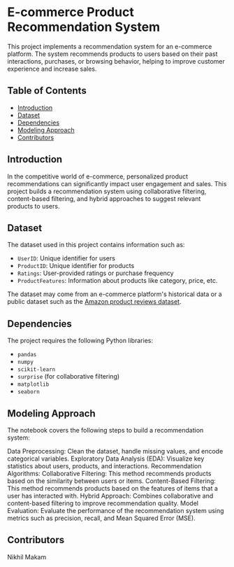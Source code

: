 # E-commerce Product Recommendation System

This project implements a recommendation system for an e-commerce platform. The system recommends products to users based on their past interactions, purchases, or browsing behavior, helping to improve customer experience and increase sales.

## Table of Contents
- [Introduction](#introduction)
- [Dataset](#dataset)
- [Dependencies](#dependencies)
- [Modeling Approach](#modeling-approach)
- [Contributors](#contributors)

## Introduction
In the competitive world of e-commerce, personalized product recommendations can significantly impact user engagement and sales. This project builds a recommendation system using collaborative filtering, content-based filtering, and hybrid approaches to suggest relevant products to users.

## Dataset
The dataset used in this project contains information such as:
- `UserID`: Unique identifier for users
- `ProductID`: Unique identifier for products
- `Ratings`: User-provided ratings or purchase frequency
- `ProductFeatures`: Information about products like category, price, etc.

The dataset may come from an e-commerce platform's historical data or a public dataset such as the [Amazon product reviews dataset]([https://www.kaggle.com/datasets/snap/amazon-fine-food-reviews](https://drive.google.com/file/d/15f_G6TUJ7iF0jk8NMkOHHzNwLAoOGmRm/view?usp=drive_link)).

## Dependencies
The project requires the following Python libraries:
- `pandas`
- `numpy`
- `scikit-learn`
- `surprise` (for collaborative filtering)
- `matplotlib`
- `seaborn`

## Modeling Approach
The notebook covers the following steps to build a recommendation system:

Data Preprocessing: Clean the dataset, handle missing values, and encode categorical variables.
Exploratory Data Analysis (EDA): Visualize key statistics about users, products, and interactions.
Recommendation Algorithms:
Collaborative Filtering: This method recommends products based on the similarity between users or items.
Content-Based Filtering: This method recommends products based on the features of items that a user has interacted with.
Hybrid Approach: Combines collaborative and content-based filtering to improve recommendation quality.
Model Evaluation: Evaluate the performance of the recommendation system using metrics such as precision, recall, and Mean Squared Error (MSE).

## Contributors
Nikhil Makam

